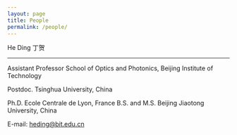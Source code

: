 ```yaml
---
layout: page
title: People
permalink: /people/
---
```


He Ding 丁贺

**********

Assistant Professor 
School of Optics and Photonics,
Beijing Institute of Technology

 

Postdoc. Tsinghua University, China

Ph.D. Ecole Centrale de Lyon, France 
B.S. and M.S. Beijing Jiaotong University, China
 

E-mail: heding@bit.edu.cn




